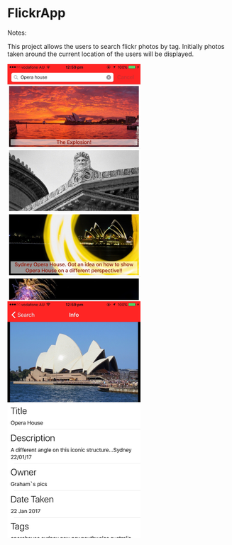 # FlickrApp

Notes:

This project allows the users to search flickr photos by tag. Initially photos taken around the current location of the users will be displayed.

<img src="https://github.com/kumaranvaheesan/FlickrApp/blob/master/Screenshots/IMG_4971.jpg" width="300">
<img src="https://github.com/kumaranvaheesan/FlickrApp/blob/master/Screenshots/IMG_4970.jpg" width="300">
